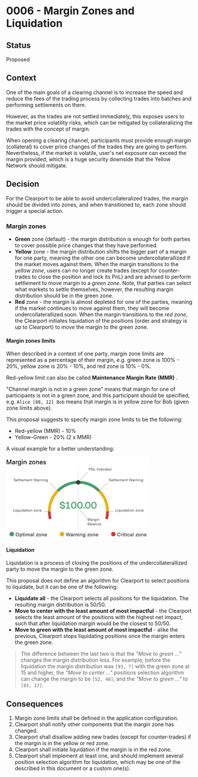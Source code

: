 # 0006 - Margin Zones and Liquidation

## Status

Proposed

## Context

One of the main goals of a clearing channel is to increase the speed and reduce the fees of the trading process by collecting trades into batches and performing settlements on them.

However, as the trades are not settled immediately, this exposes users to the market price volatility risks, which can be mitigated by collateralizing the trades with the concept of margin.

When opening a clearing channel, participants must provide enough margin (collateral) to cover price changes of the trades they are going to perform.
Nevertheless, if the market is volatile, user's net exposure can exceed the margin provided, which is a huge security downside that the Yellow Network should mitigate.

## Decision

For the Clearport to be able to avoid undercollateralized trades, the margin should be divided into zones, and when transitioned to, each zone should trigger a special action.

### Margin zones

- **Green** zone (default) - the margin distribution is enough for both parties to cover possible price changes that they have performed.
- **Yellow** zone - the margin distribution shifts the bigger part of a margin for one party, meaning the other one can become undercollaterallized if the market moves against them.
  When the margin transitions to the _yellow zone_, users can no longer create trades (except for counter-trades to close the position and lock its PnL) and are advised to perform settlement to move margin to a _green zone_.
  Note, that parties can select what markets to settle themselves, however, the resulting margin distribution should be in the green zone.
- **Red** zone - the margin is almost depleted for one of the parties, meaning if the market continues to move against them, they will become undercollaterallized soon.
  When the margin transitions to the _red zone_, the Clearport initiates liquidation of the positions (order and strategy is up to Clearport) to move the margin to the green zone.

#### Margin zones limits

When described in a context of one party, margin zone limits are represented as a percentage of their margin, e.g. green zone is 100% - 20%, yellow zone is 20% - 10%, and red zone is 10% - 0%.

Red-yellow limit can also be called **Maintenance Margin Rate (MMR)** .

"Channel margin is not in a green zone" means that margin for one of participants is not in a green zone, and this participant should be specified, e.g. `Alice [88, 12] Bob` means that margin is in yellow zone for Bob (given zone limits above).

This proposal suggests to specify margin zone limits to be the following:

- Red-yellow (MMR) - 10%
- Yellow-Green - 20% (2 x MMR)

A visual example for a better understanding:

![Margin zones gauge](../media/yip-0006/gauge-margin-zones.png)

#### Liquidation

Liquidation is a process of closing the positions of the undercollaterallized party to move the margin to the green zone.

This proposal does not define an algorithm for Clearport to select positions to liquidate, but it can be one of the following:

- **Liquidate all** - the Clearport selects all positions for the liquidation. The resulting margin distribution is 50/50.
- **Move to center with the least amount of most impactful** - the Clearport selects the least amount of the positions with the highest net impact, such that after liquidation margin would be the closest to 50/50.
- **Move to green with the least amount of most impactful** - alike the previous, Clearport stops liquidating positions once the margin enters the green zone.

> The difference between the last two is that the _"Move to green ..."_ changes the margin distribution less. For example, before the liquidation the margin distribution was `[93, 7]` with the green zone at 15 and higher,
> the _"Move to center ..."_ positions selection algorithm can change the margin to be `[52, 48]`, and the _"Move to green ..."_ to `[83, 17]`.

## Consequences

1. Margin zone limits shall be defined in the application configuration.
2. Clearport shall notify other components that the margin zone has changed.
3. Clearport shall disallow adding new trades (except for counter-trades) if the margin is in the yellow or red zone.
4. Clearport shall initiate liquidation if the margin is in the red zone.
5. Clearport shall implement at least one, and should implement several position selection algorithm for liquidation, which may be one of the described in this document or a custom one(s).
